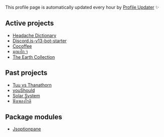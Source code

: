 This profile page is automatically updated every hour by [Profile Updater](https://github.com/narze/profile-updater) ✨

<!--%%% PROFILE UPDATER (Tin-Tinnaphat/profile-updater) : START %%%-->
## Active projects

- [Headache Dictionary](https://github.com/Tin-Tinnaphat/AnyDictionary)
- [Discord.js-v13-bot-starter](https://github.com/Tin-Tinnaphat/Discord.js-v13-bot-starter)
- [Cocoffee](https://github.com/Tin-Tinnaphat/Goshawk)
- [มุกแป๊ก ๆ](https://github.com/Tin-Tinnaphat/MukPakPak)
- [The Earth Collection](https://github.com/Tin-Tinnaphat/Record-of-the-Earth)

## Past projects

- [Tuu vs Thanathorn](https://github.com/Tin-Tinnaphat/earn-vs-jeab)
- [youShould](https://github.com/Tin-Tinnaphat/shouldYou)
- [Solar System](https://github.com/Tin-Tinnaphat/THREE.js-solar-system)
- [ฟังเพลงไรดี](https://github.com/Tin-Tinnaphat/What-Should-I-Listen)

## Package modules

- [Jsoptionpane](https://github.com/Tin-Tinnaphat/JSOptionPane)

<!--%%% PROFILE UPDATER (Tin-Tinnaphat/profile-updater) : END %%%-->
